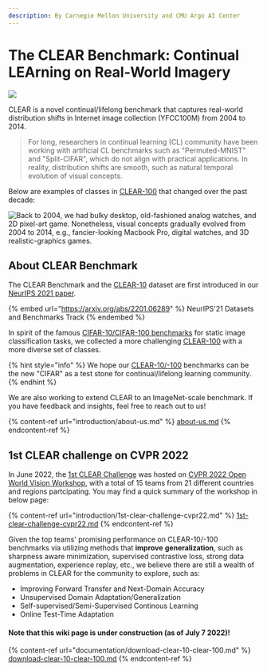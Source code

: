 ```yaml
---
description: By Carnegie Mellon University and CMU Argo AI Center
---
```


# The CLEAR Benchmark: Continual LEArning on Real-World Imagery



![](.gitbook/assets/banner\_white.png)

CLEAR is a novel continual/lifelong benchmark that captures real-world distribution shifts in Internet image collection (YFCC100M) from 2004 to 2014.&#x20;

> For long, researchers in continual learning (CL) community have been working with artificial CL benchmarks such as "Permuted-MNIST" and "Split-CIFAR", which do not align with practical applications. In reality, distribution shifts are smooth, such as natural temporal evolution of visual concepts.&#x20;

Below are examples of classes in [CLEAR-100](documentation/download-clear-10-clear-100.md) that changed over the past decade:

![Back to 2004, we had bulky desktop, old-fashioned analog watches, and 2D pixel-art game.
Nonetheless, visual concepts gradually evolved from 2004 to 2014, e.g., fancier-looking Macbook Pro, digital watches, and 3D realistic-graphics games.](.gitbook/assets/examples.png)

## About CLEAR Benchmark

The CLEAR Benchmark and the [CLEAR-10](documentation/download-clear-10-clear-100.md#clear-10-s3-download-links) dataset are first introduced in our [NeurIPS 2021 paper](https://arxiv.org/abs/2201.06289).&#x20;

{% embed url="https://arxiv.org/abs/2201.06289" %}
NeurIPS'21 Datasets and Benchmarks Track
{% endembed %}

In spirit of the famous [CIFAR-10/CIFAR-100 benchmarks](https://www.cs.toronto.edu/\~kriz/cifar.html) for static image classification tasks, we collected a more challenging [CLEAR-100](documentation/download-clear-10-clear-100.md#clear-100-s3-download-links) with a more diverse set of classes.

{% hint style="info" %}
We hope our [CLEAR-10/-100](documentation/download-clear-10-clear-100.md) benchmarks can be the new "CIFAR" as a test stone for continual/lifelong learning community.
{% endhint %}

We are also working to extend CLEAR to an ImageNet-scale benchmark. If you have feedback and insights, feel free to reach out to us!

{% content-ref url="introduction/about-us.md" %}
[about-us.md](introduction/about-us.md)
{% endcontent-ref %}



## 1st CLEAR challenge on CVPR 2022

In June 2022, the [1st CLEAR Challenge](https://www.aicrowd.com/challenges/cvpr-2022-clear-challenge) was hosted on [CVPR 2022 Open World Vision Workshop](https://www.cs.cmu.edu/\~shuk/vplow.html), with a total of 15 teams from 21 different countries and regions partcipating. You may find a quick summary of the workshop in below page:

{% content-ref url="introduction/1st-clear-challenge-cvpr22.md" %}
[1st-clear-challenge-cvpr22.md](introduction/1st-clear-challenge-cvpr22.md)
{% endcontent-ref %}

Given the top teams' promising performance on CLEAR-10/-100 benchmarks via utilizing methods that **improve** **generalization**, such as sharpness aware minimization, supervised contrastive loss, strong data augmentation, experience replay, etc., we believe there are still a wealth of problems in CLEAR for the community to explore, such as:

* Improving Forward Transfer and Next-Domain Accuracy
* Unsupervised Domain Adaptation/Generalization
* Self-supervised/Semi-Supervised Continous Learning
* Online Test-Time Adaptation

#### Note that this wiki page is under construction (as of July 7 2022)!

{% content-ref url="documentation/download-clear-10-clear-100.md" %}
[download-clear-10-clear-100.md](documentation/download-clear-10-clear-100.md)
{% endcontent-ref %}
